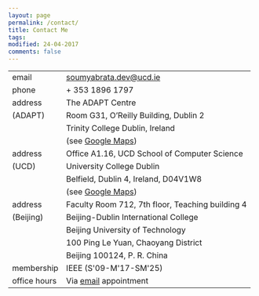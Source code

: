 ```yaml
---
layout: page
permalink: /contact/
title: Contact Me
tags: 
modified: 24-04-2017
comments: false
---
```

<!---
email: <a href="mailto:soumyabrata.dev@adaptcentre.ie">soumyabrata.dev@adaptcentre.ie</a>  
phone: + 353 1896 1797   
address: ADAPT Centre, Room G31, O'Reilly Building, Dublin 2 (see <a href="https://www.google.ie/maps/place/53°20'36.7%22N+6°15'03.4%22W/@53.3435311,-6.2531254,17z/am=t/data=!3m1!4b1!4m5!3m4!1s0x0:0x0!8m2!3d53.3435311!4d-6.2509314?hl=en">Google Maps</a>)  
Trinity College Dublin, Ireland  
affiliation: IEEE (S'09-M'17)  
-->

|                  |                                                                       |
|------------------|-----------------------------------------------------------------------|
| email            | <a href="mailto:soumyabrata.dev@ucd.ie">soumyabrata.dev@ucd.ie</a>|
| phone            | + 353 1896 1797                                                       |
| address          | The ADAPT Centre                                                      |
| (ADAPT)          | Room G31, O’Reilly Building, Dublin 2                                 |
|                  | Trinity College Dublin, Ireland                                       |
|                  | (see <a href="https://www.google.ie/maps/place/53°20'36.7%22N+6°15'03.4%22W/@53.3435311,-6.2531254,17z/am=t/data=!3m1!4b1!4m5!3m4!1s0x0:0x0!8m2!3d53.3435311!4d-6.2509314?hl=en">Google Maps</a>)                                                |
| address          | Office A1.16, UCD School of Computer Science                          |
| (UCD)            | University College Dublin                                             |
|                  | Belfield, Dublin 4, Ireland, D04V1W8                                  |
|                  | (see <a href="https://goo.gl/maps/vq2L7NKsVmUniNZC8">Google Maps</a>) |
| address          | Faculty Room 712, 7th floor, Teaching building 4                      |
| (Beijing)        | Beijing-Dublin International College                                  |
|                  | Beijing University of Technology                                      |
|                  | 100 Ping Le Yuan, Chaoyang District                                   |
|                  | Beijing 100124, P. R. China                                           |
| membership       | IEEE (S'09-M'17-SM'25)                                                |
| office hours     | Via <a href="mailto:soumyabrata.dev@ucd.ie">email</a> appointment     |



<!---
Communication Research I  
S2.1 B4-03/04  
50 Nanyang Avenue  
Electrical and Electronic Engineering  
Nanyang Technological University  
Singapore-639798  

email: soumyabr001[at]e[dot]ntu[dot]edu[dot]sg  

phone: +65 6790 6527 
 
| office hours     |<del>Monday, 4pm to 5pm, at Exchange-4 room, 7th floor, Teaching building 4</del> Online till this pandemic is over! 
| curriculum vitae | [<a href="https://soumyabrata.github.io/files/CV.pdf">pdf</a>]        |
| academic job     | I am no longer in the academic job market. <a href="https://soumyabrata.github.io/application/">*This page*</a>, however, provides details on several aspects of my application. You may find it useful.                                                                             |
| affiliation      | <img src="{{ site.baseurl }}/images/adapt-logo.png" width="140">      |
-->
